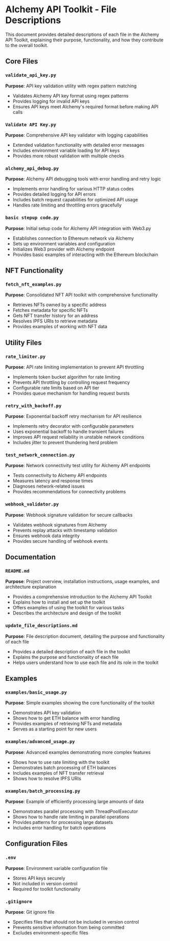 # Alchemy API Toolkit - File Descriptions

This document provides detailed descriptions of each file in the Alchemy API Toolkit, explaining their purpose, functionality, and how they contribute to the overall toolkit.

## Core Files

### `validate_api_key.py`
**Purpose**: API key validation utility with regex pattern matching
- Validates Alchemy API key format using regex patterns
- Provides logging for invalid API keys
- Ensures API keys meet Alchemy's required format before making API calls

### `Validate API Key.py`
**Purpose**: Comprehensive API key validator with logging capabilities
- Extended validation functionality with detailed error messages
- Includes environment variable loading for API keys
- Provides more robust validation with multiple checks

### `alchemy_api_debug.py`
**Purpose**: Alchemy API debugging tools with error handling and retry logic
- Implements error handling for various HTTP status codes
- Provides detailed logging for API errors
- Includes batch request capabilities for optimized API usage
- Handles rate limiting and throttling errors gracefully

### `basic stepup code.py`
**Purpose**: Initial setup code for Alchemy API integration with Web3.py
- Establishes connection to Ethereum network via Alchemy
- Sets up environment variables and configuration
- Initializes Web3 provider with Alchemy endpoint
- Provides basic examples of interacting with the Ethereum blockchain

## NFT Functionality

### `fetch_nft_examples.py`
**Purpose**: Consolidated NFT API toolkit with comprehensive functionality
- Retrieves NFTs owned by a specific address
- Fetches metadata for specific NFTs
- Gets NFT transfer history for an address
- Resolves IPFS URIs to retrieve metadata
- Provides examples of working with NFT data

## Utility Files

### `rate_limiter.py`
**Purpose**: API rate limiting implementation to prevent API throttling
- Implements token bucket algorithm for rate limiting
- Prevents API throttling by controlling request frequency
- Configurable rate limits based on API tier
- Provides queue mechanism for handling request bursts

### `retry_with_backoff.py`
**Purpose**: Exponential backoff retry mechanism for API resilience
- Implements retry decorator with configurable parameters
- Uses exponential backoff to handle transient failures
- Improves API request reliability in unstable network conditions
- Includes jitter to prevent thundering herd problem

### `test_network_connection.py`
**Purpose**: Network connectivity test utility for Alchemy API endpoints
- Tests connectivity to Alchemy API endpoints
- Measures latency and response times
- Diagnoses network-related issues
- Provides recommendations for connectivity problems

### `webhook_validator.py`
**Purpose**: Webhook signature validation for secure callbacks
- Validates webhook signatures from Alchemy
- Prevents replay attacks with timestamp validation
- Ensures webhook data integrity
- Provides secure handling of webhook events

## Documentation

### `README.md`
**Purpose**: Project overview, installation instructions, usage examples, and architecture explanation
- Provides a comprehensive introduction to the Alchemy API Toolkit
- Explains how to install and set up the toolkit
- Offers examples of using the toolkit for various tasks
- Describes the architecture and design of the toolkit

### `update_file_descriptions.md`
**Purpose**: File description document, detailing the purpose and functionality of each file
- Provides a detailed description of each file in the toolkit
- Explains the purpose and functionality of each file
- Helps users understand how to use each file and its role in the toolkit

## Examples

### `examples/basic_usage.py`
**Purpose**: Simple examples showing the core functionality of the toolkit
- Demonstrates API key validation
- Shows how to get ETH balance with error handling
- Provides examples of retrieving NFTs and metadata
- Serves as a starting point for new users

### `examples/advanced_usage.py`
**Purpose**: Advanced examples demonstrating more complex features
- Shows how to use rate limiting with the toolkit
- Demonstrates batch processing of ETH balances
- Includes examples of NFT transfer retrieval
- Shows how to resolve IPFS URIs

### `examples/batch_processing.py`
**Purpose**: Example of efficiently processing large amounts of data
- Demonstrates parallel processing with ThreadPoolExecutor
- Shows how to handle rate limiting in parallel operations
- Provides patterns for processing large datasets
- Includes error handling for batch operations

## Configuration Files

### `.env`
**Purpose**: Environment variable configuration file
- Stores API keys securely
- Not included in version control
- Required for toolkit functionality

### `.gitignore`
**Purpose**: Git ignore file
- Specifies files that should not be included in version control
- Prevents sensitive information from being committed
- Excludes environment-specific files
